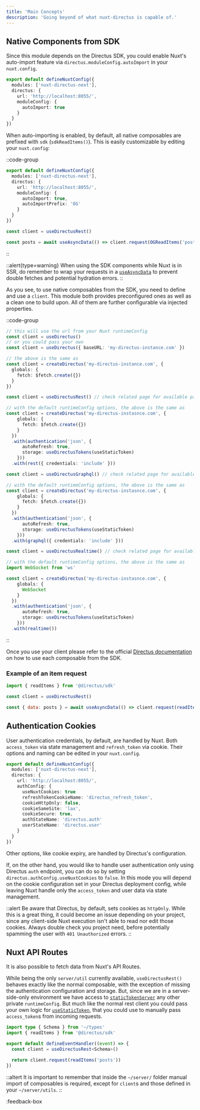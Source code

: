 ```yaml
---
title: 'Main Concepts'
description: 'Going beyond of what nuxt-directus is capable of.'
---
```


## Native Components from SDK

Since this module depends on the Directus SDK, you could enable Nuxt's auto-import feature via `directus.moduleConfig.autoImport` in your `nuxt.config`.

```ts [nuxt.config.ts]
export default defineNuxtConfig({
  modules: ['nuxt-directus-next'],
  directus: {
    url: 'http://localhost:8055/',
    moduleConfig: {
      autoImport: true
    }
  }
})
```

When auto-importing is enabled, by default, all native composables are prefixed with `sdk` (`sdkReadItems()`). This is easily customizable by editing your `nuxt.config`:

::code-group
```ts [nuxt.config.ts]
export default defineNuxtConfig({
  modules: ['nuxt-directus-next'],
  directus: {
    url: 'http://localhost:8055/',
    moduleConfig: {
      autoImport: true,
      autoImportPrefix: 'OG'
    }
  }
})
```

```ts [page/component]
const client = useDirectusRest()

const posts = await useAsyncData(() => client.request(OGReadItems('posts')))
```
::

::alert{type=warning}
When using the SDK components while Nuxt is in SSR, do remember to wrap your requests in a [`useAsyncData`](https://nuxt.com/docs/api/composables/use-async-data) to prevent double fetches and potential hydration errors.
::

As you see, to use native composables from the SDK, you need to define and use a `client`. This module both provides preconfigured ones as well as a clean one to build upon. All of them are further configurable via injected properties.

::code-group
```ts [useDirectus()]
// this will use the url from your Nuxt runtimeConfig
const client = useDirectus()
// or you could pass your own
const client = useDirectus({ baseURL: 'my-directus-instance.com' })

// the above is the same as
const client = createDirectus('my-directus-instance.com', {
  globals: {
    fetch: $fetch.create({})
  }
})
```

```ts [useDirectusRest()]
const client = useDirectusRest() // check related page for available parameters

// with the default runtimeConfig options, the above is the same as
const client = createDirectus('my-directus-instasnce.com', {
    globals: {
      fetch: $fetch.create({})
    }
  })
  .with(authentication('json', {
      autoRefresh: true,
      storage: useDirectusTokens(useStaticToken)
    }))
  .with(rest({ credentials: 'include' }))
```

```ts [useDirectusGraphql()]
const client = useDirectusGraphql() // check related page for available parameters

// with the default runtimeConfig options, the above is the same as
const client = createDirectus('my-directus-instasnce.com', {
    globals: {
      fetch: $fetch.create({})
    }
  })
  .with(authentication('json', {
      autoRefresh: true,
      storage: useDirectusTokens(useStaticToken)
    }))
  .with(graphql({ credentials: 'include' }))
```

```ts [useDirectusRealtime()]
const client = useDirectusRealtime() // check related page for available parameters

// with the default runtimeConfig options, the above is the same as
import WebSocket from 'ws'

const client = createDirectus('my-directus-instasnce.com', {
    globals: {
      WebSocket
    }
  })
  .with(authentication('json', {
      autoRefresh: true,
      storage: useDirectusTokens(useStaticToken)
    }))
  .with(realtime())
```
::

Once you use your client please refer to the official [Directus documentation](https://docs.directus.io/reference/introduction.html) on how to use each composable from the SDK.

### Example of an item request

```js
import { readItems } from '@directus/sdk'

const client = useDirectusRest()

const { data: posts } = await useAsyncData(() => client.request(readItems('my_collection')))
```

## Authentication Cookies

User authentication credentials, by default, are handled by Nuxt. Both `access_token` via state management and `refresh_token` via cookie. Their options and naming can be edited in your `nuxt.config`.

```ts
export default defineNuxtConfig({
  modules: ['nuxt-directus-next'],
  directus: {
    url: 'http://localhost:8055/',
    authConfig: {
      useNuxtCookies: true
      refreshTokenCookieName: 'directus_refresh_token',
      cookieHttpOnly: false,
      cookieSameSite: 'lax',
      cookieSecure: true,
      authStateName: 'directus.auth'
      userStateName: 'directus.user'
    }
  }
})
```

Other options, like cookie expiry, are handled by Directus's configuration.

If, on the other hand, you would like to handle user authentication only using Directus `auth` endpoint, you can do so by setting `directus.authConfig.useNuxtCookies` to `false`. In this mode you will depend on the cookie configuration set in your Directus deployment config, while leaving Nuxt handle only the `access_token` and user data via state management.

::alert
Be aware that Directus, by default, sets cookies as `httpOnly`. While this is a great thing, it could become an issue depending on your project, since any client-side Nuxt execution isn't able to read nor edit those cookies.
Always double check you project need, before potentially spamming the user with `401 Unauthorized` errors.
::

## Nuxt API Routes

It is also possible to fetch data from Nuxt's API Routes.

While being the only `server/util` currently available, `useDirectusRest()` behaves exactly like the normal composable, with the exception of missing the authentication configuration and storage. But, since we are in a server-side-only environment we have access to [`staticTokenServer`](/docs/getting-started/config#statictokenserver) any other private `runtimeConfig`. But much like the normal rest client you could pass your own logic for [`useStaticToken`](/docs/getting-started/concept#static-tokens), that you could use to manually pass `access_token`s from incoming requests.

```ts [~/server/api/read.get.ts]
import type { Schema } from '~/types'
import { readItems } from '@directus/sdk'

export default defineEventHandler((event) => {
  const client = useDirectusRest<Schema>()

  return client.request(readItems('posts'))
})
```

::altert
It is important to remember that inside the `~/server/` folder manual import of composables is required, except for `client`s and those defined in your `~/server/utils`.
::

:feedback-box